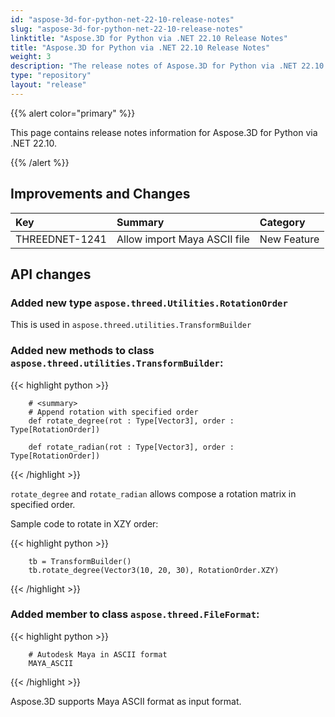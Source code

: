 ```yaml
---
id: "aspose-3d-for-python-net-22-10-release-notes"
slug: "aspose-3d-for-python-net-22-10-release-notes"
linktitle: "Aspose.3D for Python via .NET 22.10 Release Notes"
title: "Aspose.3D for Python via .NET 22.10 Release Notes"
weight: 3
description: "The release notes of Aspose.3D for Python via .NET 22.10."
type: "repository"
layout: "release"
---
```


{{% alert color="primary" %}}

This page contains release notes information for Aspose.3D for Python via .NET 22.10.

{{% /alert %}}
## **Improvements and Changes**

|**Key**|**Summary**|**Category**|
| :- | :- | :- |
| THREEDNET-1241 | Allow import Maya ASCII file | New Feature |


## API changes ##


### Added new type `aspose.threed.Utilities.RotationOrder`

This is used in `aspose.threed.utilities.TransformBuilder`

### Added new methods to class `aspose.threed.utilities.TransformBuilder`:

{{< highlight python >}}

        # <summary>
        # Append rotation with specified order
        def rotate_degree(rot : Type[Vector3], order : Type[RotationOrder])

        def rotate_radian(rot : Type[Vector3], order : Type[RotationOrder])

{{< /highlight >}}

`rotate_degree` and `rotate_radian` allows compose a rotation matrix in specified order.


Sample code to rotate in XZY order:

{{< highlight python >}}

        tb = TransformBuilder()
        tb.rotate_degree(Vector3(10, 20, 30), RotationOrder.XZY)

{{< /highlight >}}





### Added member to class `aspose.threed.FileFormat`:


{{< highlight python >}}

        # Autodesk Maya in ASCII format
        MAYA_ASCII

{{< /highlight >}}

Aspose.3D supports Maya ASCII format as input format.

